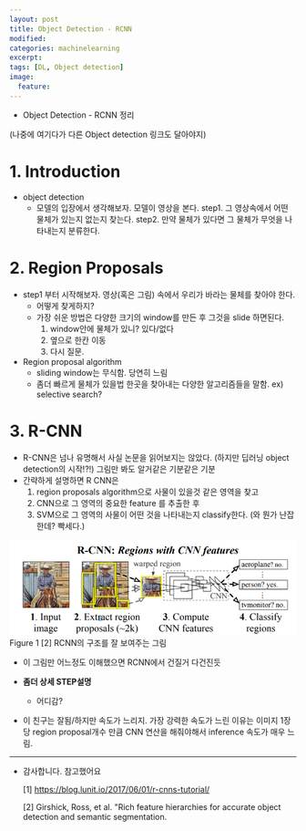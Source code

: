 ```yaml
---
layout: post
title: Object Detection - RCNN
modified:
categories: machinelearning
excerpt:
tags: [DL, Object detection]
image:
  feature:
---
```


- Object Detection - RCNN 정리

(나중에 여기다가 다른 Object detection 링크도 달아야지)

# 1. Introduction
  - object detection
    - 모델의 입장에서 생각해보자. 모델이 영상을 본다.
    step1. 그 영상속에서 어떤 물체가 있는지 없는지 찾는다.
    step2. 만약 물체가 있다면 그 물체가 무엇을 나타내는지 분류한다.

# 2. Region Proposals
  - step1 부터 시작해보자. 영상(혹은 그림) 속에서 우리가 바라는 물체를 찾아야 한다.
    - 어떻게 찾게하지?
    - 가장 쉬운 방법은 다양한 크기의 window를 만든 후 그것을 slide 하면된다.
        1. window안에 물체가 있니? 있다/없다
        2. 옆으로 한칸 이동
        3. 다시 질문.
  - Region proposal algorithm
    - sliding window는 무식함. 당연히 느림
    - 좀더 빠르게 물체가 있을법 한곳을 찾아내는 다양한 알고리즘들을 말함. ex) selective search?

# 3. R-CNN
  - R-CNN은  넘나 유명해서 사실 논문을 읽어보지는 않았다. (하지만 딥러닝 object detection의 시작!?!) 그림만 봐도 알거같은 기분같은 기분
  - 간략하게 설명하면 R CNN은
    1) region proposals algorithm으로 사물이 있을것 같은 영역을 찾고
    2) CNN으로 그 영역의 중요한 feature 를 추출한 후
    3) SVM으로 그 영역의 사물이 어떤 것을 나타내는지  classify한다. (와 뭔가 난잡한데? 빡세다.)


 ![png](/images/RCNN/01_rcnn_structrue.png) Figure 1 [2]
 RCNN의 구조를 잘 보여주는 그림

 - 이 그림만 어느정도 이해했으면 RCNN에서 건질거 다건진듯
 - __좀더 상세 STEP설명__
    - 어디감?

 - 이 친구는 잘됨/하지만 속도가 느리지. 가장 강력한 속도가 느린 이유는 이미지 1장당 region proposal개수 만큼 CNN 연산을 해줘야해서  inference 속도가 매우 느림.

---
- 감사합니다. 참고했어요

  [1] https://blog.lunit.io/2017/06/01/r-cnns-tutorial/

  [2] Girshick, Ross, et al. "Rich feature hierarchies for accurate object detection and semantic segmentation.

